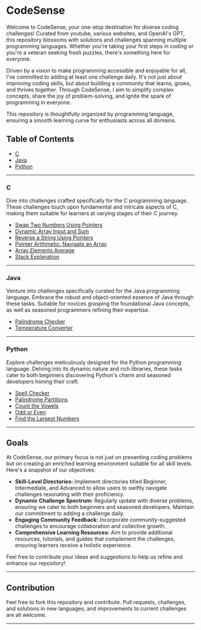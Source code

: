 # CodeSense

Welcome to CodeSense, your one-stop destination for diverse coding challenges! Curated from youtube, various websites, and OpenAI's GPT, this repository blossoms with solutions and challenges spanning multiple programming languages. Whether you're taking your first steps in coding or you're a veteran seeking fresh puzzles, there's something here for everyone.

Driven by a vision to make programming accessible and enjoyable for all, I've committed to adding at least one challenge daily. It's not just about improving coding skills, but about building a community that learns, grows, and thrives together. Through CodeSense, I aim to simplify complex concepts, share the joy of problem-solving, and ignite the spark of programming in everyone.

This repository is thoughtfully organized by programming language, ensuring a smooth learning curve for enthusiasts across all domains.

## Table of Contents

- [C](#c)
- [Java](#java)
- [Python](#python)

---

### C

Dive into challenges crafted specifically for the C programming language. These challenges touch upon fundamental and intricate aspects of C, making them suitable for learners at varying stages of their C journey.

- [Swap Two Numbers Using Pointers](C/Swap%20Two%20Numbers)
- [Dynamic Array Input and Sum](C/Dynamic%20Array%20Input%20and%20Sum)
- [Reverse a String Using Pointers](C/Reverse%20a%20String)
- [Pointer Arithmetic: Navigate an Array](C/Pointer%20Arithmetic/)
- [Array Elements Average](C/Array%20Elements%20Average/)
- [Stack Explanation](C/Stack%20Explanation/)

---

### Java

Venture into challenges specifically curated for the Java programming language. Embrace the robust and object-oriented essence of Java through these tasks. Suitable for novices grasping the foundational Java concepts, as well as seasoned programmers refining their expertise.

- [Palindrome Checker](Java/Palindrome%20Checker/)
- [Temperature Converter](Java/Temperature%20Converter/)

---

### Python

Explore challenges meticulously designed for the Python programming language. Delving into its dynamic nature and rich libraries, these tasks cater to both beginners discovering Python's charm and seasoned developers honing their craft.

- [Spell Checker](Python/Spell%20Checker)
- [Palindrome Partitions](Python/Palindrome%20Partitions)
- [Count the Vowels](Python/Count%20the%20Vowels)
- [Odd or Even](Python/Odd%20or%20Even)
- [Find the Largest Numbers](Python/Find%20the%20Largest%20Numbers)

---

## Goals

At CodeSense, our primary focus is not just on presenting coding problems but on creating an enriched learning environment suitable for all skill levels. Here's a snapshot of our objectives:

- **Skill-Level Directories:** Implement directories titled Beginner, Intermediate, and Advanced to allow users to swiftly navigate challenges resonating with their proficiency.
- **Dynamic Challenge Spectrum:** Regularly update with diverse problems, ensuring we cater to both beginners and seasoned developers. Maintain our commitment to adding a challenge daily.
- **Engaging Community Feedback:** Incorporate community-suggested challenges to encourage collaboration and collective growth.
- **Comprehensive Learning Resources:** Aim to provide additional resources, tutorials, and guides that complement the challenges, ensuring learners receive a holistic experience.

Feel free to contribute your ideas and suggestions to help us refine and enhance our repository!

---

## Contribution

Feel free to fork this repository and contribute. Pull requests, challenges, and solutions in new languages, and improvements to current challenges are all welcome.

---
